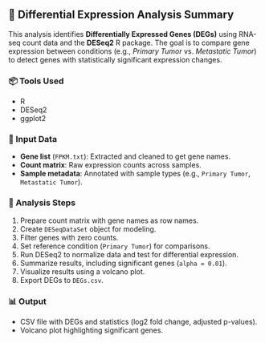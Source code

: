 ## 🔬 Differential Expression Analysis Summary

This analysis identifies **Differentially Expressed Genes (DEGs)** using RNA-seq count data and the **DESeq2** R package. The goal is to compare gene expression between conditions (e.g., *Primary Tumor* vs. *Metastatic Tumor*) to detect genes with statistically significant expression changes.

### 📦 Tools Used
- R
- DESeq2
- ggplot2

### 🧪 Input Data
- **Gene list** (`FPKM.txt`): Extracted and cleaned to get gene names.
- **Count matrix**: Raw expression counts across samples.
- **Sample metadata**: Annotated with sample types (e.g., `Primary Tumor`, `Metastatic Tumor`).

### 🔧 Analysis Steps
1. Prepare count matrix with gene names as row names.
2. Create `DESeqDataSet` object for modeling.
3. Filter genes with zero counts.
4. Set reference condition (`Primary Tumor`) for comparisons.
5. Run DESeq2 to normalize data and test for differential expression.
6. Summarize results, including significant genes (`alpha = 0.01`).
7. Visualize results using a volcano plot.
8. Export DEGs to `DEGs.csv`.

### 📊 Output
- CSV file with DEGs and statistics (log2 fold change, adjusted p-values).
- Volcano plot highlighting significant genes.
